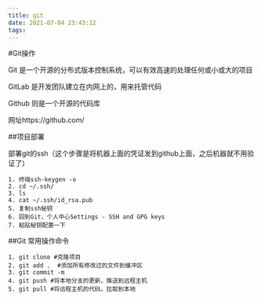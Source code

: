 ```yaml
---
title: git
date: 2021-07-04 23:43:12
tags:
---
```

#Git操作

Git 是一个开源的分布式版本控制系统，可以有效高速的处理任何或小或大的项目

GitLab 是开发团队建立在内网上的，用来托管代码

Github 则是一个开源的代码库

网址https://github.com/

##项目部署

部署git的ssh（这个步骤是将机器上面的凭证发到github上面，之后机器就不用验证了）

```aidl
1. 终端ssh-keygen -o
2. cd ~/.ssh/
3. ls
4. cat ~/.ssh/id_rsa.pub
5. 复制ssh秘钥
6. 回到Git，个人中心Settings - SSH and GPG keys
7. 粘贴秘钥配置一下
```
##Git 常用操作命令

```aidl
1. git clone #克隆项目
2. git add .  #添加所有修改过的文件到缓冲区
3. git commit -m
4. git push #将本地分支的更新，推送到远程主机
5. git pull #将远程主机的代码，拉取到本地




```